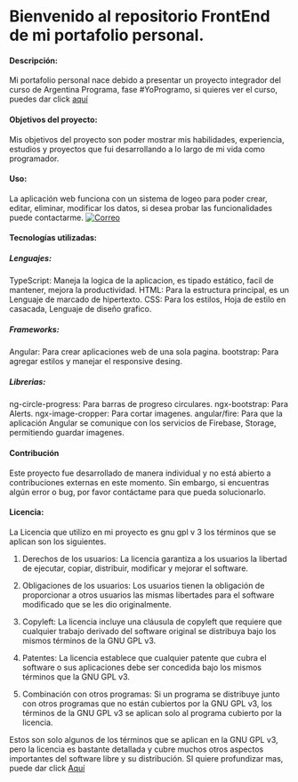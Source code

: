 # Bienvenido al repositorio FrontEnd de mi portafolio personal.
#### Descripción:

Mi portafolio personal nace debido a presentar un proyecto integrador del curso de Argentina Programa, fase #YoProgramo, si quieres ver el curso, puedes dar click [aquí](https://www.argentina.gob.ar/economia/conocimiento/argentina-programa "aquí")
####  Objetivos del proyecto:
Mis objetivos del proyecto son poder mostrar mis habilidades, experiencia, estudios y proyectos que fui desarrollando a lo largo de mi vida como programador. 
####  Uso:
La aplicación web funciona con un sistema de logeo para poder crear, editar, eliminar, modificar los datos, si desea probar las funcionalidades puede contactarme.
[![Correo](https://img.shields.io/badge/Correo%20electrónico-%40Matiasdantemar%40hotmail.com-blue)](mailto:matiasdantemar@hotmail.com)

#### Tecnologías utilizadas:
##### Lenguajes:
TypeScript: Maneja la logica de la aplicacion, es tipado estático, facil de mantener, mejora la productividad.
HTML: Para la estructura principal, es un Lenguaje de marcado de hipertexto.
CSS:  Para los estilos, Hoja de estilo en casacada, Lenguaje de diseño grafico.
##### Frameworks:
Angular: Para crear aplicaciones web de una sola pagina.
bootstrap: Para agregar estilos y manejar el responsive desing.
#####  Librerias:
ng-circle-progress: Para barras de progreso circulares.
ngx-bootstrap: Para Alerts.
ngx-image-cropper: Para cortar imagenes.
angular/fire:  Para que la aplicación Angular se comunique con los servicios de Firebase, Storage, permitiendo guardar imagenes.
#### Contribución
Este proyecto fue desarrollado de manera individual y no está abierto a contribuciones externas en este momento. Sin embargo, si encuentras algún error o bug, por favor contáctame para que pueda solucionarlo.
#### Licencia:  
La Licencia que utilizo en mi proyecto es gnu gpl v 3 los términos que se aplican son los siguientes. 
1. Derechos de los usuarios: La licencia garantiza a los usuarios la libertad de ejecutar, copiar, distribuir, modificar y mejorar el software.
3. Obligaciones de los usuarios: Los usuarios tienen la obligación de proporcionar a otros usuarios las mismas libertades para el software modificado que se les dio originalmente.

5. Copyleft: La licencia incluye una cláusula de copyleft que requiere que cualquier trabajo derivado del software original se distribuya bajo los mismos términos de la GNU GPL v3.

7. Patentes: La licencia establece que cualquier patente que cubra el software o sus aplicaciones debe ser concedida bajo los mismos términos que la GNU GPL v3.

9. Combinación con otros programas: Si un programa se distribuye junto con otros programas que no están cubiertos por la GNU GPL v3, los términos de la GNU GPL v3 se aplican solo al programa cubierto por la licencia.

Estos son solo algunos de los términos que se aplican en la GNU GPL v3, pero la licencia es bastante detallada y cubre muchos otros aspectos importantes del software libre y su distribución. SI quiere profundizar mas, puede dar click [Aquí](https://www.gnu.org/licenses/gpl-3.0.en.html "Aquí")
